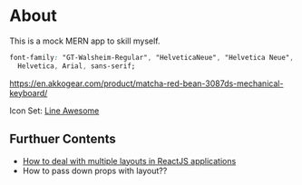 # About

This is a mock MERN app to skill myself.

```css
font-family: "GT-Walsheim-Regular", "HelveticaNeue", "Helvetica Neue",
  Helvetica, Arial, sans-serif;
```

https://en.akkogear.com/product/matcha-red-bean-3087ds-mechanical-keyboard/

Icon Set: [Line Awesome](https://icons8.com/line-awesome)

## Furthuer Contents

- [How to deal with multiple layouts in ReactJS applications](https://medium.com/@iamhrayr/how-do-you-deal-with-multiple-layouts-in-react-js-56ba8ad99c91)
- How to pass down props with layout??
